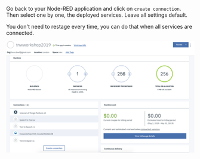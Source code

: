 Go back to your Node-RED application and click on `create connection`. Then select one by one, the deployed services. Leave all settings default. 

You don't need to restage every time, you can do that when all services are connected.


![](../img/connect.png)

